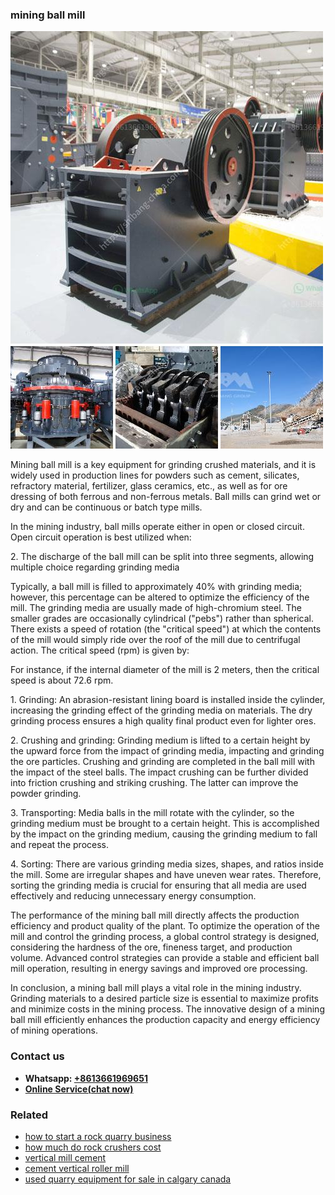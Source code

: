 <h3>mining ball mill</h3><img src='1706753883.jpg' alt=''><p>Mining ball mill is a key equipment for grinding crushed materials, and it is widely used in production lines for powders such as cement, silicates, refractory material, fertilizer, glass ceramics, etc., as well as for ore dressing of both ferrous and non-ferrous metals. Ball mills can grind wet or dry and can be continuous or batch type mills.</p><p>In the mining industry, ball mills operate either in open or closed circuit. Open circuit operation is best utilized when: </p><p>2. The discharge of the ball mill can be split into three segments, allowing multiple choice regarding grinding media</p><p>Typically, a ball mill is filled to approximately 40% with grinding media; however, this percentage can be altered to optimize the efficiency of the mill. The grinding media are usually made of high-chromium steel. The smaller grades are occasionally cylindrical ("pebs") rather than spherical. There exists a speed of rotation (the "critical speed") at which the contents of the mill would simply ride over the roof of the mill due to centrifugal action. The critical speed (rpm) is given by:</p><p>For instance, if the internal diameter of the mill is 2 meters, then the critical speed is about 72.6 rpm.</p><p>1. Grinding: An abrasion-resistant lining board is installed inside the cylinder, increasing the grinding effect of the grinding media on materials. The dry grinding process ensures a high quality final product even for lighter ores.</p><p>2. Crushing and grinding: Grinding medium is lifted to a certain height by the upward force from the impact of grinding media, impacting and grinding the ore particles. Crushing and grinding are completed in the ball mill with the impact of the steel balls. The impact crushing can be further divided into friction crushing and striking crushing. The latter can improve the powder grinding.</p><p>3. Transporting: Media balls in the mill rotate with the cylinder, so the grinding medium must be brought to a certain height. This is accomplished by the impact on the grinding medium, causing the grinding medium to fall and repeat the process.</p><p>4. Sorting: There are various grinding media sizes, shapes, and ratios inside the mill. Some are irregular shapes and have uneven wear rates. Therefore, sorting the grinding media is crucial for ensuring that all media are used effectively and reducing unnecessary energy consumption.</p><p>The performance of the mining ball mill directly affects the production efficiency and product quality of the plant. To optimize the operation of the mill and control the grinding process, a global control strategy is designed, considering the hardness of the ore, fineness target, and production volume. Advanced control strategies can provide a stable and efficient ball mill operation, resulting in energy savings and improved ore processing.</p><p>In conclusion, a mining ball mill plays a vital role in the mining industry. Grinding materials to a desired particle size is essential to maximize profits and minimize costs in the mining process. The innovative design of a mining ball mill efficiently enhances the production capacity and energy efficiency of mining operations.</p><h3>Contact us</h3><ul><li><strong>Whatsapp:&nbsp;<a href="https://wa.me/8613661969651">+8613661969651</a></strong></li><li><a href="https://swt.shibang-china.com/?git&amp;zhl&amp;mining ball mill"><strong>Online Service(chat now)</strong></a></li></ul><h3>Related</h3><ul><li><a href='how to start a rock quarry business.md'>how to start a rock quarry business</a></li><li><a href='how much do rock crushers cost.md'>how much do rock crushers cost</a></li><li><a href='vertical mill cement.md'>vertical mill cement</a></li><li><a href='cement vertical roller mill.md'>cement vertical roller mill</a></li><li><a href='used quarry equipment for sale in calgary canada.md'>used quarry equipment for sale in calgary canada</a></li></ul>